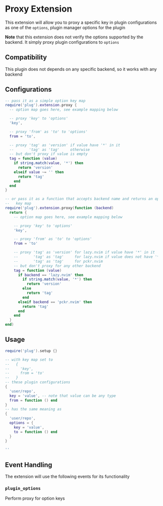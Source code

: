 # Proxy Extension

This extension will allow you to proxy a specific key in plugin configurations
as one of the `options`, plugin manager options for the plugin

**Note** that this extension does not verify the options supported by the
backend. It simply proxy plugin configurations to `options`

## Compatibility

This plugin does not depends on any specific backend, so it works with any
backend

## Configurations

```lua
-- pass it as a simple option key map
require('plug').extension.proxy {
  -- option map goes here, see example mapping below

  -- proxy 'key' to 'options'
  'key',

  -- proxy 'from' as 'to' to 'options'
  from = 'to',

  -- proxy 'tag' as 'version' if value have '*' in it
  --       'tag' as 'tag'     otherwise
  -- but don't proxy if value is empty
  tag = function (value)
    if string.match(value, '*') then
      return 'version'
    elseif value ~= '' then
      return 'tag'
    end
  end
}

-- or pass it as a function that accepts backend name and returns an option
--   key map
require('plug').extension.proxy(function (backend)
  return {
    -- option map goes here, see example mapping below

    -- proxy 'key' to 'options'
    'key',

    -- proxy 'from' as 'to' to 'options'
    from = 'to'

    -- proxy 'tag' as 'version' for lazy.nvim if value have '*' in it
    --       'tag' as 'tag'     for lazy.nvim if value does not have '*' in it
    --       'tag' as 'tag'     for pckr.nvim
    -- but don't proxy for any other backend
    tag = function (value)
      if backend == 'lazy.nvim' then
        if string.match(value, '*') then
          return 'version'
        else
          return 'tag'
        end
      elseif backend == 'pckr.nvim' then
        return 'tag'
      end
    end
  }
end)
```

## Usage

```lua
require('plug').setup {}

-- with key map set to
--   {
--     'key',
--     from = 'to'
--   }
-- these plugin configurations
{
  'user/repo',
  key = 'value', -- note that value can be any type
  from = function () end
}
-- has the same meaning as
{
  'user/repo',
  options = {
    key = 'value',
    to = function () end
  }
}

''
```

## Event Handling

The extension will use the following events for its functionality

### `plugin_options`

Perform proxy for option keys
